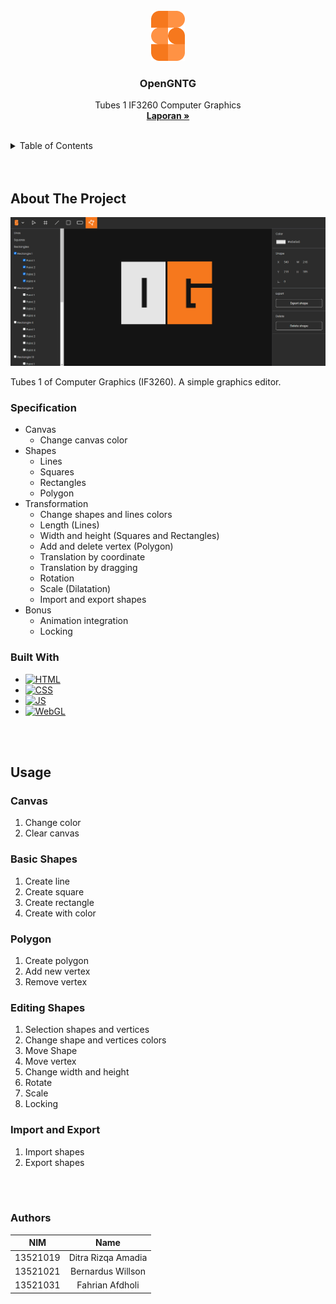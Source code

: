 <!-- LOGO -->
<br />
<div align="center">
  <img src="public/logo-img.png" alt="Logo" height="80">

  <h3 align="center">OpenGNTG</h3>

  <p align="center">
    Tubes 1 IF3260 Computer Graphics
    <br />
    <!-- TODO: add documentaion link -->
    <a href=""><strong>Laporan »</strong></a>
    <br />
    <br />
  </p>
</div>

<!-- TABLE OF CONTENTS -->
<details>
  <summary>Table of Contents</summary>
  <ol>
    <li>
        <a href="#about-the-project">About The Project</a>
        <ul>
            <li><a href="#specification">Specification</a></li>
            <li><a href="#built-with">Built With</a></li>
        </ul>
    </li>
    <li>
        <a href="#usage">Usage</a>
    </li>
    <li>
        <a href="#authors">Author</a>
    </li>
  </ol>
</details>
<br/>
<br/>

<!-- ABOUT THE PROJECT -->
## About The Project

![OpenGNTG Overview][product-overview]

Tubes 1 of Computer Graphics (IF3260). A simple graphics editor.

### Specification

* Canvas
  * Change canvas color
* Shapes
  * Lines
  * Squares
  * Rectangles
  * Polygon
* Transformation
  * Change shapes and lines colors
  * Length (Lines)
  * Width and height (Squares and Rectangles)
  * Add and delete vertex (Polygon)
  * Translation by coordinate
  * Translation by dragging
  * Rotation
  * Scale (Dilatation)
  * Import and export shapes
* Bonus
  <!-- * Convex Hull -->
  * Animation integration
  * Locking

### Built With

* [![HTML][HTML]][HTML-url]
* [![CSS][CSS]][CSS-url]
* [![JS][JS]][JS-url]
* [![WebGL][WebGL]][WebGL-url]

<br/>
<br/>

<!-- USAGE -->
## Usage

<!-- TODO: Add hyperlink to each category and each points within the category -->
### Canvas
1. Change color
2. Clear canvas

### Basic Shapes
1. Create line
2. Create square
3. Create rectangle
4. Create with color

### Polygon
1. Create polygon
2. Add new vertex
3. Remove vertex

### Editing Shapes
1. Selection shapes and vertices
2. Change shape and vertices colors
3. Move Shape
4. Move vertex
5. Change width and height
6. Rotate
7. Scale
8. Locking 

### Import and Export
1. Import shapes
2. Export shapes
<br/>
<br/>

<!-- AUTHOR -->

### Authors

| NIM | Name | 
| :---: | :---: |
| 13521019 | Ditra Rizqa Amadia | 
| 13521021 | Bernardus Willson | 
| 13521031 | Fahrian Afdholi | 

<!-- MARKDOWN LINKS & IMAGES -->
<!-- https://www.markdownguide.org/basic-syntax/#reference-style-links -->
[product-overview]: public/product-overview.png
[HTML]: https://img.shields.io/badge/html5-%23E34F26.svg?style=for-the-badge&logo=html5&logoColor=white 
[HTML-url]: https://developer.mozilla.org/en-US/docs/Web/HTML
[CSS]: https://img.shields.io/badge/css3-%231572B6.svg?style=for-the-badge&logo=css3&logoColor=white
[CSS-url]: https://developer.mozilla.org/en-US/docs/Web/css
[JS]: https://img.shields.io/badge/javascript-%23323330.svg?style=for-the-badge&logo=javascript&logoColor=%23F7DF1E
[JS-url]: https://developer.mozilla.org/en-US/docs/Web/JavaScript
[WebGL]: https://img.shields.io/badge/WebGL-990000?logo=webgl&logoColor=white&style=for-the-badge 
[WebGL-url]: https://developer.mozilla.org/en-US/docs/Web/API/WebGL_API